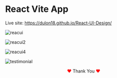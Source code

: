 # React Vite App
Live site: https://dulon18.github.io/React-UI-Design/

![reacui](https://github.com/Dulon18/React-UI-Design/assets/80118217/5f0102ae-687d-4caa-88e5-180318725a22)


![reacui2](https://github.com/Dulon18/React-UI-Design/assets/80118217/e15b5e69-c967-4efa-a5dc-489c03be064d)

![reacui4](https://github.com/Dulon18/React-UI-Design/assets/80118217/9de92ca0-9197-4fa6-9c21-7edfca9ac134)

![testimonial](https://github.com/Dulon18/React-UI-Design/assets/80118217/cdcbd70d-f827-477f-aa42-cc0577597c9c)



<p align="center"><span style="color: red;">&hearts;</span> Thank You <span style="color: red;">&hearts;</span></p>
